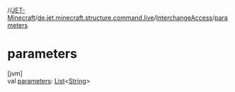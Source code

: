 //[JET-Minecraft](../../../index.md)/[de.jet.minecraft.structure.command.live](../index.md)/[InterchangeAccess](index.md)/[parameters](parameters.md)

# parameters

[jvm]\
val [parameters](parameters.md): [List](https://kotlinlang.org/api/latest/jvm/stdlib/kotlin.collections/-list/index.html)&lt;[String](https://kotlinlang.org/api/latest/jvm/stdlib/kotlin/-string/index.html)&gt;
